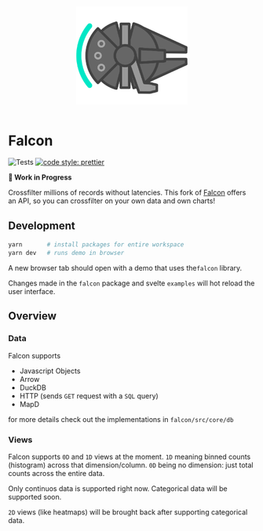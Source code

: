 <p align="center">
  <img src="logo/logo.png" width="200" style="transform: rotate(90deg);">
</p>

# Falcon

![Tests](https://github.com/cmudig/falcon/workflows/Node.js%20CI/badge.svg)
[![code style: prettier](https://img.shields.io/badge/code_style-prettier-ff69b4.svg?style=rounded)](https://github.com/prettier/prettier)

**🚧 Work in Progress**

Crossfilter millions of records without latencies. This fork of [Falcon](https://github.com/vega/falcon) offers an API, so you can crossfilter on your own data and own charts!

## Development

```bash
yarn       # install packages for entire workspace
yarn dev   # runs demo in browser
```

A new browser tab should open with a demo that uses the`falcon` library.

Changes made in the `falcon` package and svelte `examples` will hot reload the user interface.

## Overview

### Data

Falcon supports

-   Javascript Objects
-   Arrow
-   DuckDB
-   HTTP (sends `GET` request with a `SQL` query)
-   MapD

for more details check out the implementations in `falcon/src/core/db`

### Views

Falcon supports `0D` and `1D` views at the moment. `1D` meaning binned counts (histogram) across that dimension/column. `0D` being no dimension: just total counts across the entire data.

Only continuos data is supported right now. Categorical data will be supported soon.

`2D` views (like heatmaps) will be brought back after supporting categorical data.
